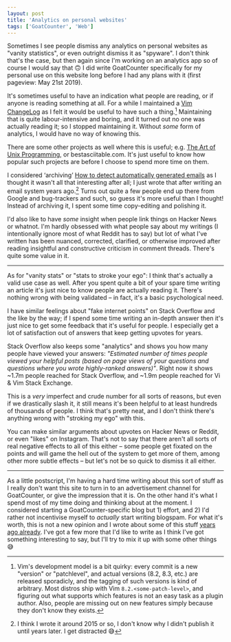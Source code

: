 ```yaml
---
layout: post
title: 'Analytics on personal websites'
tags: ['GoatCounter', 'Web']
---
```


Sometimes I see people dismiss any analytics on personal websites as "vanity
statistics", or even outright dismiss it as "spyware". I don't think that's the
case, but then again since I'm working on an analytics app so of course I would
say that 🙃 I did write GoatCounter specifically for my personal use on this
website long before I had any plans with it (first pageview: May 21st 2019).

It's sometimes useful to have an indication what people are reading, or if
anyone is reading something at all. For a while I maintained a [Vim
ChangeLog](/vimlog) as I felt it would be useful to have such a thing.[^vim]
Maintaining that is quite labour-intensive and boring, and it turned out no one
was actually reading it; so I stopped maintaining it. Without *some* form of
analytics, I would have no way of knowing this.

There are some other projects as well where this is useful; e.g. [The Art of
Unix Programming](/the-art-of-unix-programming), or bestasciitable.com. It's
just useful to know how popular such projects are before I choose to spend more
time on them.

I considered ‘archiving’ [How to detect automatically generated
emails](/autoreply.html) as I thought it wasn't all that interesting after all;
I just wrote that after writing an email system years ago.[^email] Turns out
quite a few people end up there from Google and bug-trackers and such, so guess
it's more useful than I thought! Instead of archiving it, I spent some time
copy-editing and polishing it.

I'd also like to have *some* insight when people link things on Hacker News or
whatnot. I'm hardly obsessed with what people say about my writings (I
intentionally ignore most of what Reddit has to say) but lot of what I've
written has been nuanced, corrected, clarified, or otherwise improved after
reading insightful and constructive criticism in comment threads. There's quite
some value in it.

[^vim]: Vim's development model is a bit quirky: every commit is a new "version"
        or "patchlevel", and actual versions (8.2, 8.3, etc.) are released
        sporadicly, and the tagging of such versions is kind of arbitrary. Most
        distros ship with Vim `8.2.<some-patch-level>`, and figuring out what
        supports which features is not an easy task as a plugin author. Also,
        people are missing out on new features simply because they don't know
        they exists.

[^email]: I think I wrote it around 2015 or so, I don't know why I didn't
          publish it until years later. I get distracted 😅

---

As for "vanity stats" or "stats to stroke your ego": I think that's actually a
valid use case as well. After you spent quite a bit of your spare time writing
an article it's just nice to know people are actually reading it. There's
nothing wrong with being validated – in fact, it's a basic psychological need.

I have similar feelings about "fake internet points" on Stack Overflow and the
like by the way; if I spend some time writing an in-depth answer then it's just
nice to get some feedback that it's useful for people. I especially get a lot of
satisfaction out of answers that keep getting upvotes for years.

Stack Overflow also keeps some "analytics" and shows you how many people have
viewed your answers: *"Estimated number of times people viewed your helpful
posts (based on page views of your questions and questions where you wrote
highly-ranked answers)"*. Right
now it shows ~1.7m people reached for Stack Overflow, and ~1.9m people reached
for Vi & Vim Stack Exchange.

This is a *very* imperfect and crude number for all sorts of reasons, but even
if we drastically slash it,  it still means it's been helpful to at least
hundreds of thousands of people. I think that's pretty neat, and I don't think
there's anything wrong with "stroking my ego" with this.

You can make similar arguments about upvotes on Hacker News or Reddit, or even
"likes" on Instagram. That's not to say that there aren't all sorts of real
negative effects to all of this either – some people get fixated on the points
and will game the hell out of the system to get more of them, among other more
subtle effects – but let's not be so quick to dismiss it all either.

---

As a little postscript, I'm having a hard time writing about this sort of stuff
as I really don't want this site to turn in to an advertisement channel for
GoatCounter, or give the impression that it is. On the other hand it's what I spend most of my time doing and
thinking about at the moment. I considered starting a GoatCounter-specific blog
but 1) effort, and 2) I'd rather not incentivise myself to *actually* start
writing blogspam. For what it's worth, this is not a new opinion and I wrote
about some of this stuff [years ago
already](https://meta.stackoverflow.com/a/340180/660921).
I've got a few more that I'd like to write as I think I've got something
interesting to say, but I'll try to mix it up with some other things 😅
